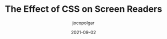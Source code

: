 ---
author: jocopolgar
date: 2021-09-02
permalink: false
tags:
  - css
  - accessibility
  - user-agents
  - assistive-tech
target_url: https://uselessdivs.com/blog/the-effect-of-css-on-screen-readers
title: The Effect of CSS on Screen Readers
---